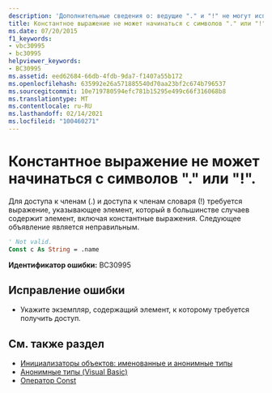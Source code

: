 ```yaml
---
description: 'Дополнительные сведения о: ведущие "." и "!" не могут использоваться в константном выражении'
title: Константное выражение не может начинаться с символов "." или "!".
ms.date: 07/20/2015
f1_keywords:
- vbc30995
- bc30995
helpviewer_keywords:
- BC30995
ms.assetid: eed62684-66db-4fdb-9da7-f1407a55b172
ms.openlocfilehash: 635992e26a571885540d70aa23bf2c674b796537
ms.sourcegitcommit: 10e719780594efc781b15295e499c66f316068b8
ms.translationtype: MT
ms.contentlocale: ru-RU
ms.lasthandoff: 02/14/2021
ms.locfileid: "100460271"
---
```

# <a name="leading--or--cannot-appear-in-a-constant-expression"></a>Константное выражение не может начинаться с символов "." или "!".

Для доступа к членам (.) и доступа к членам словаря (!) требуется выражение, указывающее элемент, который в большинстве случаев содержит элемент, включая константные выражения. Следующее объявление является неправильным.  
  
```vb  
' Not valid.  
Const c As String = .name  
```  
  
 **Идентификатор ошибки:** BC30995  
  
## <a name="to-correct-this-error"></a>Исправление ошибки  
  
- Укажите экземпляр, содержащий элемент, к которому требуется получить доступ.  
  
## <a name="see-also"></a>См. также раздел

- [Инициализаторы объектов: именованные и анонимные типы](../programming-guide/language-features/objects-and-classes/object-initializers-named-and-anonymous-types.md)
- [Анонимные типы (Visual Basic)](../programming-guide/language-features/objects-and-classes/anonymous-types.md)
- [Оператор Const](../language-reference/statements/const-statement.md)
